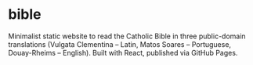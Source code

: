 # bible
Minimalist static website to read the Catholic Bible in three public-domain translations (Vulgata Clementina – Latin, Matos Soares – Portuguese, Douay-Rheims – English). Built with React, published via GitHub Pages.
